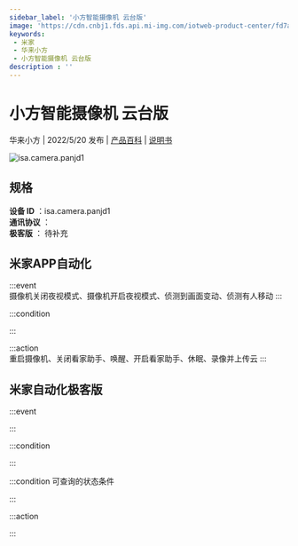 ```yaml
---
sidebar_label: '小方智能摄像机 云台版'
image: 'https://cdn.cnbj1.fds.api.mi-img.com/iotweb-product-center/fd7ace675e8406bd288cb8972bf072a2_1651043923381.png?GalaxyAccessKeyId=AKVGLQWBOVIRQ3XLEW&Expires=9223372036854775807&Signature=pzJ5DAPezzb4G43pRu9prytvqfo='
keywords: 
 - 米家
 - 华来小方
 - 小方智能摄像机 云台版
description : ''
---
```

# 小方智能摄像机 云台版

华来小方 | 2022/5/20 发布 | [产品百科](https://home.mi.com/webapp/content/baike/product/index.html?model=isa.camera.panjd1/) | [说明书](https://home.mi.com/views/introduction.html?model=isa.camera.panjd1&region=cn)

![isa.camera.panjd1](https://cdn.cnbj1.fds.api.mi-img.com/iotweb-product-center/fd7ace675e8406bd288cb8972bf072a2_1651043923381.png?GalaxyAccessKeyId=AKVGLQWBOVIRQ3XLEW&Expires=9223372036854775807&Signature=pzJ5DAPezzb4G43pRu9prytvqfo=)

## 规格  
> 
**设备 ID** ：isa.camera.panjd1  
**通讯协议** ：  
**极客版**  ： 待补充 


## 米家APP自动化  

:::event  
摄像机关闭夜视模式、摄像机开启夜视模式、侦测到画面变动、侦测有人移动
:::

:::condition  

:::

:::action   
重启摄像机、关闭看家助手、唤醒、开启看家助手、休眠、录像并上传云
:::

## 米家自动化极客版  

:::event  

:::

:::condition  

:::

:::condition 可查询的状态条件  

:::

:::action  

:::

        
